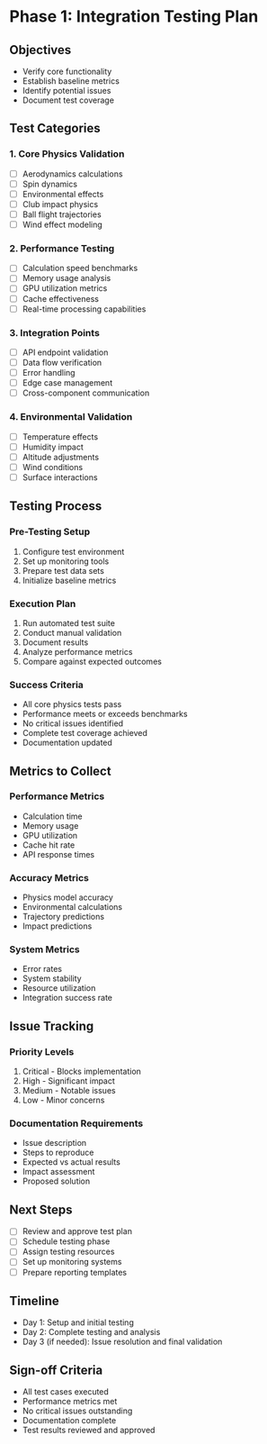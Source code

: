 # Phase 1: Integration Testing Plan

## Objectives
- Verify core functionality
- Establish baseline metrics
- Identify potential issues
- Document test coverage

## Test Categories

### 1. Core Physics Validation
- [ ] Aerodynamics calculations
- [ ] Spin dynamics
- [ ] Environmental effects
- [ ] Club impact physics
- [ ] Ball flight trajectories
- [ ] Wind effect modeling

### 2. Performance Testing
- [ ] Calculation speed benchmarks
- [ ] Memory usage analysis
- [ ] GPU utilization metrics
- [ ] Cache effectiveness
- [ ] Real-time processing capabilities

### 3. Integration Points
- [ ] API endpoint validation
- [ ] Data flow verification
- [ ] Error handling
- [ ] Edge case management
- [ ] Cross-component communication

### 4. Environmental Validation
- [ ] Temperature effects
- [ ] Humidity impact
- [ ] Altitude adjustments
- [ ] Wind conditions
- [ ] Surface interactions

## Testing Process

### Pre-Testing Setup
1. Configure test environment
2. Set up monitoring tools
3. Prepare test data sets
4. Initialize baseline metrics

### Execution Plan
1. Run automated test suite
2. Conduct manual validation
3. Document results
4. Analyze performance metrics
5. Compare against expected outcomes

### Success Criteria
- All core physics tests pass
- Performance meets or exceeds benchmarks
- No critical issues identified
- Complete test coverage achieved
- Documentation updated

## Metrics to Collect

### Performance Metrics
- Calculation time
- Memory usage
- GPU utilization
- Cache hit rate
- API response times

### Accuracy Metrics
- Physics model accuracy
- Environmental calculations
- Trajectory predictions
- Impact predictions

### System Metrics
- Error rates
- System stability
- Resource utilization
- Integration success rate

## Issue Tracking

### Priority Levels
1. Critical - Blocks implementation
2. High - Significant impact
3. Medium - Notable issues
4. Low - Minor concerns

### Documentation Requirements
- Issue description
- Steps to reproduce
- Expected vs actual results
- Impact assessment
- Proposed solution

## Next Steps
- [ ] Review and approve test plan
- [ ] Schedule testing phase
- [ ] Assign testing resources
- [ ] Set up monitoring systems
- [ ] Prepare reporting templates

## Timeline
- Day 1: Setup and initial testing
- Day 2: Complete testing and analysis
- Day 3 (if needed): Issue resolution and final validation

## Sign-off Criteria
- All test cases executed
- Performance metrics met
- No critical issues outstanding
- Documentation complete
- Test results reviewed and approved